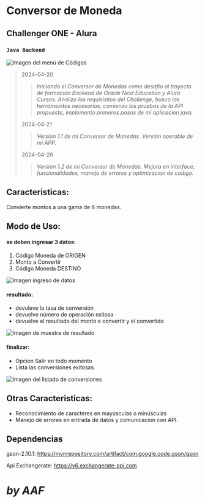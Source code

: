 # Conversor de Moneda
## Challenger ONE - Alura
### `Java Backend`
![Imagen del menú de Códigos](/CDM-codigos.jpg)

>2024-04-20
>>_Iniciando el Conversor de Monedas como desafío al trayecto de formación Backend de Oracle Next Education y Alura Cursos.
Analizo los requisisitos del Challenge, busco las herrameintas necesarias, comienzo las pruebas de la API propuesta, implemento primeros pasos de mi aplicacion java._
>
>2024-04-21
>>_Version 1.1 de mi Conversor de Monedas. 
Versión operable de mi APP._
>
>2024-04-26
>>_Version 1.2 de mi Conversor de Monedas.
Mejora en interface, funcionalidades, manejo de errores y optimizacion de codigo._

## Caracteristicas:
Convierte montos a una gama de 6 monedas.

## Modo de Uso:

#### se deben ingresar 3 datos:
1. Código Moneda de ORIGEN
2. Monto a Convertir
3. Código Moneda DESTINO

![Imagen ingreso de datos](/CDM-datos.jpg)

#### resultado:
* devuleve la tasa de conversión
* devuelve número de operación exitosa
* devuelve el resultado del monto a convertir y el convertido

![Imagen de muestra de resultado](/CDM-resultado.jpg)

####  finalizar:
* Opcion Salir en todo momento
* Lista las conversiones exitosas.

![Imagen del listado de conversiones](/CDM-listado.jpg)

## Otras Caracteristicas:
* Reconocimiento de caracteres en mayúsculas o minúsculas
* Manejo de errores en entrada de datos y comunicacion con API.

## Dependencias

gson-2.10.1: https://mvnrepository.com/artifact/com.google.code.gson/gson

Api Exchangerate: https://v6.exchangerate-api.com

# _by **AAF**_

